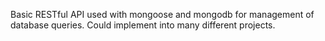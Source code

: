 Basic RESTful API used with mongoose and mongodb 
for management of database queries. Could implement
into many different projects. 